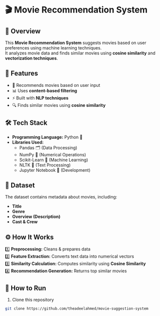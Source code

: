 # 🎬 Movie Recommendation System  

## 📌 Overview  
This **Movie Recommendation System** suggests movies based on user preferences using machine learning techniques.  
It analyzes movie data and finds similar movies using **cosine similarity** and **vectorization techniques**.  

## 🚀 Features  
- 🎯 Recommends movies based on user input  
- 📊 Uses **content-based filtering**  
- ⚡ Built with **NLP techniques**  
- 🔍 Finds similar movies using **cosine similarity**  

## 🛠️ Tech Stack  
- **Programming Language:** Python 🐍  
- **Libraries Used:**  
  - Pandas 🗂️ (Data Processing)  
  - NumPy 🔢 (Numerical Operations)  
  - Scikit-Learn 🤖 (Machine Learning)  
  - NLTK 📝 (Text Processing)  
  - Jupyter Notebook 📓 (Development)  

## 📂 Dataset  
The dataset contains metadata about movies, including:  
- **Title**  
- **Genre**  
- **Overview (Description)**  
- **Cast & Crew**  

## ⚙️ How It Works  
1️⃣ **Preprocessing:** Cleans & prepares data  
2️⃣ **Feature Extraction:** Converts text data into numerical vectors  
3️⃣ **Similarity Calculation:** Computes similarity using **Cosine Similarity**  
4️⃣ **Recommendation Generation:** Returns top similar movies  

## 🚀 How to Run  
1. Clone this repository  
```bash
git clone https://github.com/theadeelahmed/movie-suggestion-system
